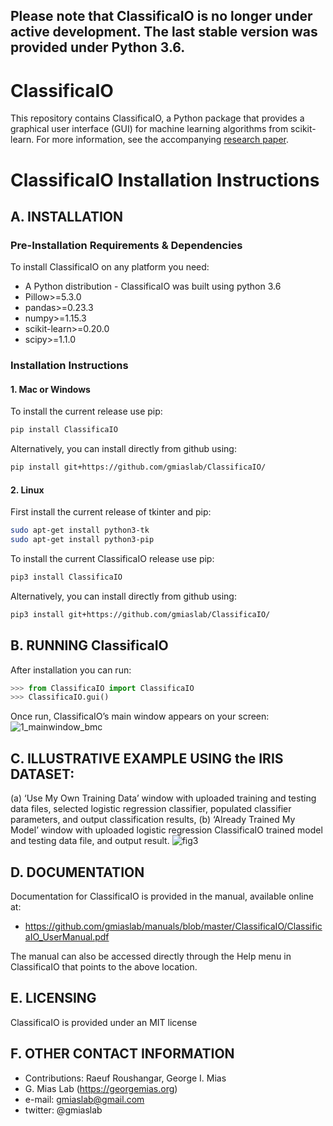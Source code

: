## Please note that ClassificaIO is no longer under active development. The last stable version was provided under Python 3.6.

# ClassificaIO
This repository contains ClassificaIO, a Python package that provides a graphical user interface (GUI) for machine learning algorithms from scikit-learn. For more information, see the accompanying [research paper](https://www.biorxiv.org/content/biorxiv/early/2018/10/25/240184.full.pdf).

# ClassificaIO Installation Instructions
## A. INSTALLATION

### Pre-Installation Requirements & Dependencies
To install ClassificaIO on any platform you need:
* A Python distribution - ClassificaIO was built using python 3.6
* Pillow>=5.3.0
* pandas>=0.23.3
* numpy>=1.15.3
* scikit-learn>=0.20.0
* scipy>=1.1.0

### Installation Instructions

#### 1. Mac or Windows
To install the current release use pip:

```bash
pip install ClassificaIO
```
Alternatively, you can install directly from github using:

```bash
pip install git+https://github.com/gmiaslab/ClassificaIO/
```


#### 2. Linux
First install the current release of tkinter and pip:

```bash
sudo apt-get install python3-tk
sudo apt-get install python3-pip
```

To install the current ClassificaIO release use pip:

```bash
pip3 install ClassificaIO
```
Alternatively, you can install directly from github using:

```bash
pip3 install git+https://github.com/gmiaslab/ClassificaIO/
```


## B. RUNNING ClassificaIO
After installation you can run:

```python
>>> from ClassificaIO import ClassificaIO
>>> ClassificaIO.gui()
```

Once run, ClassificaIO’s main window appears on your screen: 
![1_mainwindow_bmc](https://user-images.githubusercontent.com/39611565/47616405-97b37100-da92-11e8-8165-11ea470d5950.jpg)

## C. ILLUSTRATIVE EXAMPLE USING the IRIS DATASET: 
(a) ‘Use My Own Training Data’ window with uploaded training and testing data files, selected logistic regression classifier, populated classifier parameters, and output classification results, (b) ‘Already Trained My Model’ window with uploaded logistic regression ClassificaIO trained model and testing data file, and output result.
![fig3](https://user-images.githubusercontent.com/39611565/47617792-773ee300-daa1-11e8-8c96-4d1820f7c78a.jpg)

## D. DOCUMENTATION
Documentation for ClassificaIO is provided in the manual, available online at:
* https://github.com/gmiaslab/manuals/blob/master/ClassificaIO/ClassificaIO_UserManual.pdf

The manual can also be accessed directly through the Help menu in ClassificaIO that points to the above location.

## E. LICENSING
ClassificaIO is provided under an MIT license

## F. OTHER CONTACT INFORMATION
* Contributions:
Raeuf Roushangar,
George I. Mias
* G. Mias Lab (https://georgemias.org)
* e-mail: gmiaslab@gmail.com
* twitter: @gmiaslab
